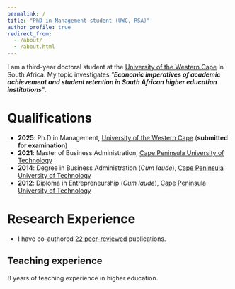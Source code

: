 ```yaml
---
permalink: /
title: "PhD in Management student (UWC, RSA)"
author_profile: true
redirect_from: 
  - /about/
  - /about.html
---
```


I am a third-year doctoral student at the [University of the Western Cape](https://www.uwc.ac.za/) in South Africa. My topic investigates _"**Economic imperatives of academic achievement and student retention in South African higher education institutions**"_. 

Qualifications
======
* **2025**: Ph.D in Management, [University of the Western Cape](https://www.uwc.ac.za/) (**submitted for examination**)
* **2021**: Master of Business Administration, [Cape Peninsula University of Technology](https://www.cput.ac.za/)
* **2014**: Degree in Business Administration (_Cum laude_), [Cape Peninsula University of Technology](https://www.cput.ac.za/)
* **2012**: Diploma in Entrepreneurship (_Cum laude_), [Cape Peninsula University of Technology](https://www.cput.ac.za/)

Research Experience
======
* I have co-authored [22 peer-reviewed](https://drluckysibanda.github.io/publications/) publications.

Teaching experience
------
8 years of teaching experience in higher education.
